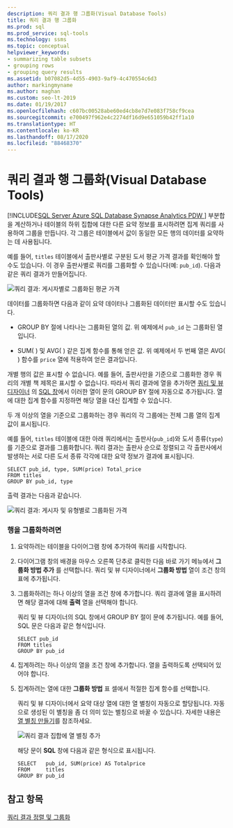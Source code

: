 ```yaml
---
description: 쿼리 결과 행 그룹화(Visual Database Tools)
title: 쿼리 결과 행 그룹화
ms.prod: sql
ms.prod_service: sql-tools
ms.technology: ssms
ms.topic: conceptual
helpviewer_keywords:
- summarizing table subsets
- grouping rows
- grouping query results
ms.assetid: b07082d5-4d55-4903-9af9-4c470554c6d3
author: markingmyname
ms.author: maghan
ms.custom: seo-lt-2019
ms.date: 01/19/2017
ms.openlocfilehash: c607bc00528abe60ed4cb8e7d7e083f758cf9cea
ms.sourcegitcommit: e700497f962e4c2274df16d9e651059b42ff1a10
ms.translationtype: HT
ms.contentlocale: ko-KR
ms.lasthandoff: 08/17/2020
ms.locfileid: "88468370"
---
```

# <a name="group-rows-in-query-results-visual-database-tools"></a>쿼리 결과 행 그룹화(Visual Database Tools)

[!INCLUDE[SQL Server Azure SQL Database Synapse Analytics PDW ](../../includes/applies-to-version/sql-asdb-asdbmi-asa-pdw.md)]
부분합을 계산하거나 테이블의 하위 집합에 대한 다른 요약 정보를 표시하려면 집계 쿼리를 사용하여 그룹을 만듭니다. 각 그룹은 테이블에서 값이 동일한 모든 행의 데이터를 요약하는 데 사용됩니다.  
  
예를 들어, `titles` 테이블에서 출판사별로 구분된 도서 평균 가격 결과를 확인해야 할 수도 있습니다. 이 경우 출판사별로 쿼리를 그룹화할 수 있습니다(예: `pub_id`). 다음과 같은 쿼리 결과가 만들어집니다.  
  
![쿼리 결과: 게시자별로 그룹화된 평균 가격](../../ssms/visual-db-tools/media/dv3w9e1.gif "쿼리 결과: 게시자별로 그룹화된 평균 가격")  
  
데이터를 그룹화하면 다음과 같이 요약 데이터나 그룹화된 데이터만 표시할 수도 있습니다.  
  
-   GROUP BY 절에 나타나는 그룹화된 열의 값. 위 예제에서 `pub_id` 는 그룹화된 열입니다.  
  
-   SUM( ) 및 AVG( ) 같은 집계 함수를 통해 얻은 값. 위 예제에서 두 번째 열은 AVG( ) 함수를 `price` 열에 적용하여 얻은 결과입니다.  
  
개별 행의 값은 표시할 수 없습니다. 예를 들어, 출판사만을 기준으로 그룹화한 경우 쿼리의 개별 책 제목은 표시할 수 없습니다. 따라서 쿼리 결과에 열을 추가하면 [쿼리 및 뷰 디자이너](../../ssms/visual-db-tools/query-and-view-designer-tools-visual-database-tools.md) 의 [SQL 창](../../ssms/visual-db-tools/sql-pane-visual-database-tools.md)에서 이러한 열이 문의 GROUP BY 절에 자동으로 추가됩니다. 열에 대한 집계 함수를 지정하면 해당 열을 대신 집계할 수 있습니다.  
  
두 개 이상의 열을 기준으로 그룹화하는 경우 쿼리의 각 그룹에는 전체 그룹 열의 집계 값이 표시됩니다.  
  
예를 들어, `titles` 테이블에 대한 아래 쿼리에서는 출판사(`pub_id`)와 도서 종류(`type`)를 기준으로 결과를 그룹화합니다. 쿼리 결과는 출판사 순으로 정렬되고 각 출판사에서 발생하는 서로 다른 도서 종류 각각에 대한 요약 정보가 결과에 표시됩니다.  
  
```  
SELECT pub_id, type, SUM(price) Total_price  
FROM titles  
GROUP BY pub_id, type  
```  
  
출력 결과는 다음과 같습니다.  
  
![쿼리 결과: 게시자 및 유형별로 그룹화된 가격](../../ssms/visual-db-tools/media/dv3w9e2.gif "쿼리 결과: 게시자 및 유형별로 그룹화된 가격")  
  
### <a name="to-group-rows"></a>행을 그룹화하려면  
  
1.  요약하려는 테이블을 다이어그램 창에 추가하여 쿼리를 시작합니다.  
  
2.  다이어그램 창의 배경을 마우스 오른쪽 단추로 클릭한 다음 바로 가기 메뉴에서 **그룹화 방법 추가** 를 선택합니다. 쿼리 및 뷰 디자이너에서 **그룹화 방법** 열이 조건 창의 표에 추가됩니다.  
  
3.  그룹화하려는 하나 이상의 열을 조건 창에 추가합니다. 쿼리 결과에 열을 표시하려면 해당 결과에 대해 **출력** 열을 선택해야 합니다.  
  
    쿼리 및 뷰 디자이너의 SQL 창에서 GROUP BY 절이 문에 추가됩니다. 예를 들어, SQL 문은 다음과 같은 형식입니다.  
  
    ```  
    SELECT pub_id  
    FROM titles  
    GROUP BY pub_id  
    ```  
  
4.  집계하려는 하나 이상의 열을 조건 창에 추가합니다. 열을 출력하도록 선택되어 있어야 합니다.  
  
5.  집계하려는 열에 대한 **그룹화 방법** 표 셀에서 적절한 집계 함수를 선택합니다.  
  
    쿼리 및 뷰 디자이너에서 요약 대상 열에 대한 열 별칭이 자동으로 할당됩니다. 자동으로 생성된 이 별칭을 좀 더 의미 있는 별칭으로 바꿀 수 있습니다. 자세한 내용은 [열 별칭 만들기](../../ssms/visual-db-tools/create-column-aliases-visual-database-tools.md)를 참조하세요.  
  
    ![쿼리 결과 집합에 열 별칭 추가](../../ssms/visual-db-tools/media/dv3w9e3.gif "쿼리 결과 집합에 열 별칭 추가")  
  
    해당 문이 **SQL** 창에 다음과 같은 형식으로 표시됩니다.  
  
    ```  
    SELECT   pub_id, SUM(price) AS Totalprice  
    FROM     titles  
    GROUP BY pub_id  
    ```  
  
## <a name="see-also"></a>참고 항목  
[쿼리 결과 정렬 및 그룹화](../../ssms/visual-db-tools/sort-and-group-query-results-visual-database-tools.md)  
  
